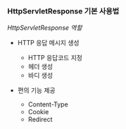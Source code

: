 ### HttpServletResponse 기본 사용법

*HttpServletResponse 역할*

- HTTP 응답 메시지 생성
    - HTTP 응답코드 지정
    - 헤더 생성
    - 바디 생성
    
- 편의 기능 제공
    - Content-Type
    - Cookie
    - Redirect